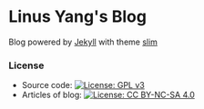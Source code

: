 Linus Yang's Blog
========
Blog powered by [Jekyll](https://github.com/jekyll/jekyll/) with theme [slim](https://github.com/syaning/slim)

### License
* Source code: [![License: GPL v3](https://img.shields.io/badge/License-GPL%20v3-blue.svg)](https://www.gnu.org/licenses/gpl-3.0)
* Articles of blog: [![License: CC BY-NC-SA 4.0](https://img.shields.io/badge/License-CC%20BY--NC--SA%204.0-lightgrey.svg)](https://creativecommons.org/licenses/by-nc-sa/4.0/)

